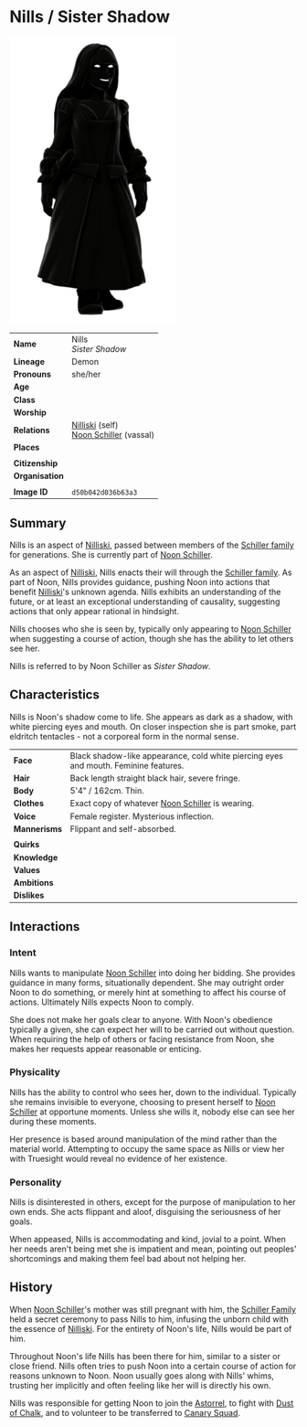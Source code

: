 # Nills / Sister Shadow

<img src="https://raw.githubusercontent.com/jesskelsall/astarus-images/main/characters/portraits/d50b042d036b63a3.png" height="500" />

|||
| --- | --- |
| **Name** | Nills<br>*Sister Shadow* | character.3
| **Lineage** | Demon |
| **Pronouns** | she/her |
| **Age** | |
| **Class** | |
| **Worship** | |
| **Relations** | [Nilliski](nilliski.md) (self)<br>[Noon Schiller](noon-schiller.md) (vassal) |
| **Places** | |
|||
| **Citizenship** | |
| **Organisation** | |
|||
| **Image ID** | `d50b042d036b63a3` |

## Summary

Nills is an aspect of [Nilliski](nilliski.md), passed between members of the [Schiller family](../organisations/schiller-family.md) for generations. She is currently part of [Noon Schiller](noon-schiller.md).

As an aspect of [Nilliski](nilliski.md), Nills enacts their will through the [Schiller family](../organisations/schiller-family.md). As part of Noon, Nills provides guidance, pushing Noon into actions that benefit [Nilliski](nilliski.md)'s unknown agenda. Nills exhibits an understanding of the future, or at least an exceptional understanding of causality, suggesting actions that only appear rational in hindsight.

Nills chooses who she is seen by, typically only appearing to [Noon Schiller](noon-schiller.md) when suggesting a course of action, though she has the ability to let others see her.

Nills is referred to by Noon Schiller as *Sister Shadow*.

## Characteristics

Nills is Noon's shadow come to life. She appears as dark as a shadow, with white piercing eyes and mouth. On closer inspection she is part smoke, part eldritch tentacles - not a corporeal form in the normal sense.

| | |
| --- | --- |
| **Face** | Black shadow-like appearance, cold white piercing eyes and mouth. Feminine features. | characteristics.2
| **Hair** | Back length straight black hair, severe fringe. |
| **Body** | 5'4" / 162cm. Thin. |
| **Clothes** | Exact copy of whatever [Noon Schiller](noon-schiller.md) is wearing. |
| **Voice** | Female register. Mysterious inflection. |
| **Mannerisms** | Flippant and self-absorbed. |
| | |
| **Quirks** | |
| **Knowledge** | |
| **Values** | |
| **Ambitions** | |
| **Dislikes** | |

## Interactions

### Intent

Nills wants to manipulate [Noon Schiller](noon-schiller.md) into doing her bidding. She provides guidance in many forms, situationally dependent. She may outright order Noon to do something, or merely hint at something to affect his course of actions. Ultimately Nills expects Noon to comply.

She does not make her goals clear to anyone. With Noon's obedience typically a given, she can expect her will to be carried out without question. When requiring the help of others or facing resistance from Noon, she makes her requests appear reasonable or enticing.

### Physicality

Nills has the ability to control who sees her, down to the individual. Typically she remains invisible to everyone, choosing to present herself to [Noon Schiller](noon-schiller.md) at opportune moments. Unless she wills it, nobody else can see her during these moments.

Her presence is based around manipulation of the mind rather than the material world. Attempting to occupy the same space as Nills or view her with Truesight would reveal no evidence of her existence.

### Personality

Nills is disinterested in others, except for the purpose of manipulation to her own ends. She acts flippant and aloof, disguising the seriousness of her goals.

When appeased, Nills is accommodating and kind, jovial to a point. When her needs aren't being met she is impatient and mean, pointing out peoples' shortcomings and making them feel bad about not helping her.

## History

When [Noon Schiller](noon-schiller.md)'s mother was still pregnant with him, the [Schiller Family](../organisations/schiller-family.md) held a secret ceremony to pass Nills to him, infusing the unborn child with the essence of [Nilliski](nilliski.md). For the entirety of Noon's life, Nills would be part of him.

Throughout Noon's life Nills has been there for him, similar to a sister or close friend. Nills often tries to push Noon into a certain course of action for reasons unknown to Noon. Noon usually goes along with Nills' whims, trusting her implicitly and often feeling like her will is directly his own.

Nills was responsible for getting Noon to join the [Astorrel](../organisations/astorrel/astorrel.md), to fight with [Dust of Chalk](dust-of-chalk.md), and to volunteer to be transferred to [Canary Squad](../organisations/astorrel/squads/canary-squad.md).
